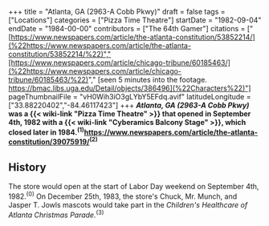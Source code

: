 +++
title = "Atlanta, GA (2963-A Cobb Pkwy)"
draft = false
tags = ["Locations"]
categories = ["Pizza Time Theatre"]
startDate = "1982-09-04"
endDate = "1984-00-00"
contributors = ["The 64th Gamer"]
citations = ["[https://www.newspapers.com/article/the-atlanta-constitution/53852214/](%22https://www.newspapers.com/article/the-atlanta-constitution/53852214/%22)","[https://www.newspapers.com/article/chicago-tribune/60185463/](%22https://www.newspapers.com/article/chicago-tribune/60185463/%22)"," [seen 5 minutes into the footage. https://bmac.libs.uga.edu/Detail/objects/386496](%22Characters%22)"]
pageThumbnailFile = "vH0Wih3iO3gLYbY5EFdq.avif"
latitudeLongitude = ["33.88220402","-84.46117423"]
+++
***Atlanta, GA (2963-A Cobb Pkwy)* was a {{< wiki-link "Pizza Time Theatre" >}} that opened in September 4th, 1982 with a {{< wiki-link "Cyberamics Balcony Stage" >}}, which closed later in 1984.<sup>(1)</sup>https://www.newspapers.com/article/the-atlanta-constitution/39075919/<sup>(2)</sup>**

## History

The store would open at the start of Labor Day weekend on September 4th, 1982.<sup>(0)</sup>
On December 25th, 1983, the store's Chuck, Mr. Munch, and Jasper T. Jowls mascots would take part in the *Children's Healthcare of Atlanta Christmas Parade.*<sup>(3)</sup>

